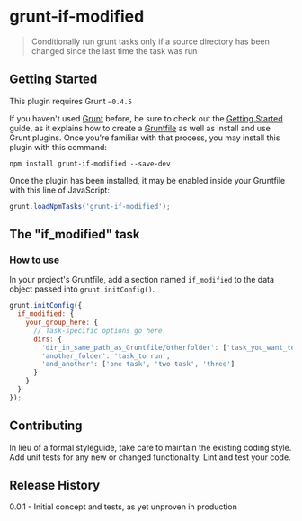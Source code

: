 # grunt-if-modified

> Conditionally run grunt tasks only if a source directory has been changed since the last time the task was run

## Getting Started
This plugin requires Grunt `~0.4.5`

If you haven't used [Grunt](http://gruntjs.com/) before, be sure to check out the [Getting Started](http://gruntjs.com/getting-started) guide, as it explains how to create a [Gruntfile](http://gruntjs.com/sample-gruntfile) as well as install and use Grunt plugins. Once you're familiar with that process, you may install this plugin with this command:

```shell
npm install grunt-if-modified --save-dev
```

Once the plugin has been installed, it may be enabled inside your Gruntfile with this line of JavaScript:

```js
grunt.loadNpmTasks('grunt-if-modified');
```

## The "if_modified" task

### How to use
In your project's Gruntfile, add a section named `if_modified` to the data object passed into `grunt.initConfig()`.

```js
grunt.initConfig({
  if_modified: {
    your_group_here: {
      // Task-specific options go here.
      dirs: {
        'dir_in_same_path_as_Gruntfile/otherfolder': ['task_you_want_to_run'],
        'another_folder': 'task_to run',
        'and_another': ['one task', 'two task', 'three']
      }
    }
  }
});
```

## Contributing
In lieu of a formal styleguide, take care to maintain the existing coding style. Add unit tests for any new or changed functionality. Lint and test your code.

## Release History
0.0.1 - Initial concept and tests, as yet unproven in production
